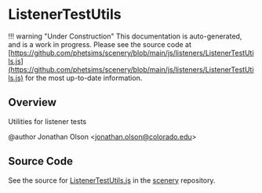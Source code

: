 # ListenerTestUtils

!!! warning "Under Construction"
    This documentation is auto-generated, and is a work in progress. Please see the source code at
    [https://github.com/phetsims/scenery/blob/main/js/listeners/ListenerTestUtils.js](https://github.com/phetsims/scenery/blob/main/js/listeners/ListenerTestUtils.js) for the most up-to-date information.

## Overview

Utilities for listener tests

@author Jonathan Olson &lt;jonathan.olson@colorado.edu&gt;



## Source Code

See the source for [ListenerTestUtils.js](https://github.com/phetsims/scenery/blob/main/js/listeners/ListenerTestUtils.js) in the [scenery](https://github.com/phetsims/scenery) repository.
